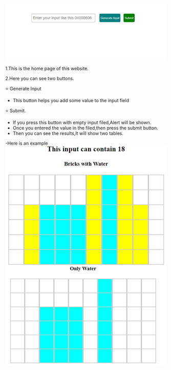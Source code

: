 ![](water-home.png)

1.This is the home page of this website.

2.Here you can see two buttons.

:star: Generate Input
- This button helps you add some value to the input field
  
:star: Submit.
- If you press this button with empty input filed,Alert will be shown.
- Once you entered the value in the filed,then press the submit button.
- Then you can see the results,It will show two tables.

-Here is an example
![1.Bricks with water](Bricksandwater.png)
![2.Only water](onlywater.png)
